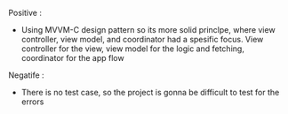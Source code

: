 Positive :
- Using MVVM-C design pattern so its more solid princlpe, where view controller, view model, and coordinator had a spesific focus. View controller for the view, view model for the logic and fetching, coordinator for the app flow

Negatife :
- There is no test case, so the project is gonna be difficult to test for the errors
